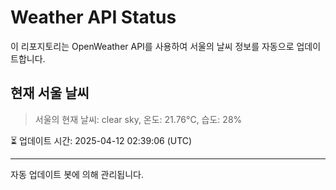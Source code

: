 
# Weather API Status

이 리포지토리는 OpenWeather API를 사용하여 서울의 날씨 정보를 자동으로 업데이트합니다.

## 현재 서울 날씨
> 서울의 현재 날씨: clear sky, 온도: 21.76°C, 습도: 28%

⏳ 업데이트 시간: 2025-04-12 02:39:06 (UTC)

---
자동 업데이트 봇에 의해 관리됩니다.
